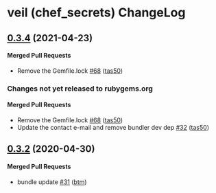 # veil (chef\_secrets) ChangeLog

<!-- latest_release 0.3.4 -->
## [0.3.4](https://github.com/chef/chef_secrets/tree/0.3.4) (2021-04-23)

#### Merged Pull Requests
- Remove the Gemfile.lock [#68](https://github.com/chef/chef_secrets/pull/68) ([tas50](https://github.com/tas50))
<!-- latest_release -->

<!-- release_rollup since=0.3.2 -->
### Changes not yet released to rubygems.org

#### Merged Pull Requests
- Remove the Gemfile.lock [#68](https://github.com/chef/chef_secrets/pull/68) ([tas50](https://github.com/tas50)) <!-- 0.3.4 -->
- Update the contact e-mail and remove bundler dev dep [#32](https://github.com/chef/chef_secrets/pull/32) ([tas50](https://github.com/tas50)) <!-- 0.3.3 -->
<!-- release_rollup -->

<!-- latest_stable_release -->
## [0.3.2](https://github.com/chef/chef_secrets/tree/0.3.2) (2020-04-30)

#### Merged Pull Requests
- bundle update [#31](https://github.com/chef/chef_secrets/pull/31) ([btm](https://github.com/btm))
<!-- latest_stable_release -->